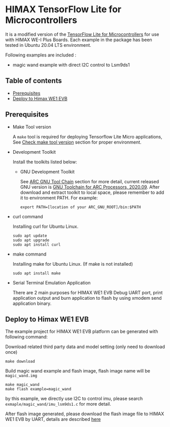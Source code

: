 # HIMAX TensorFlow Lite for Microcontrollers
It is a modified version of the [TensorFlow Lite for Microcontrollers](https://github.com/tensorflow/tflite-micro) for use with HIMAX WE-I Plus Boards. Each example in the package has been tested in Ubuntu 20.04 LTS environment.

Following examples are included :
- magic wand example with direct I2C control to Lsm9ds1
  
## Table of contents
  - [Prerequisites](#prerequisites)
  - [Deploy to Himax WE1 EVB](#deploy-to-himax-we1-evb)


## Prerequisites
- Make Tool version
  
  A `make` tool is required for deploying Tensorflow Lite Micro applications, See
[Check make tool version](https://github.com/tensorflow/tflite-micro/tree/main/tensorflow/lite/micro/tools/make/targets/arc#make-tool)
section for proper environment.

- Development Toolkit
  
  Install the toolkits listed below:

  - GNU Development Toolkit

    See
[ARC GNU Tool Chain](https://github.com/foss-for-synopsys-dwc-arc-processors/toolchain) section for more detail, current released GNU version is [GNU Toolchain for ARC Processors, 2020.09](https://github.com/foss-for-synopsys-dwc-arc-processors/toolchain/releases/download/arc-2020.09-release/arc_gnu_2020.09_prebuilt_elf32_le_linux_install.tar.gz). After download and extract toolkit to local space, please remember to add it to environment PATH. For example:

    ```
    export PATH=[location of your ARC_GNU_ROOT]/bin:$PATH
    ```

- curl command
  
  Installing curl for Ubuntu Linux.
  ```
  sudo apt update
  sudo apt upgrade
  sudo apt install curl
  ```
- make command
  
  Installing make for Ubuntu Linux. (If make is not installed)
  ```
  sudo apt install make
  ```
- Serial Terminal Emulation Application

  There are 2 main purposes for HIMAX WE1 EVB Debug UART port, print application output and burn application to flash by using xmodem send application binary.

## Deploy to Himax WE1 EVB

The example project for HIMAX WE1 EVB platform can be generated with following command:

Download related third party data and model setting (only need to download once)

```
make download
```

Build magic wand example and flash image, flash image name will be `magic_wand.img`

```
make magic_wand
make flash example=magic_wand
```

by this example, we directly use I2C to control imu, please search `exmaple/magic_wand/imu_lsm9ds1.c` for more detail.

After flash image generated, please download the flash image file to HIMAX WE1 EVB by UART, details are described [here](https://github.com/HimaxSmartSensing/bsp_tflu/tree/main/HIMAX_WE1_EVB_user_guide#flash-image-update-at-linux-environment)

